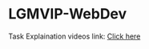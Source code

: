 # LGMVIP-WebDev
Task Explaination videos  link:
[Click here](https://drive.google.com/drive/folders/1Sin2ZqXEp3BSG_pYG-oLhNbM48DZZF1L?usp=sharing)

